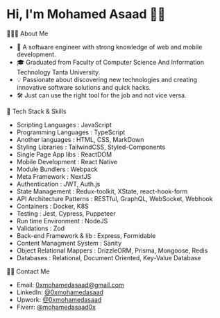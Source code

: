 # Hi, I'm Mohamed Asaad 👋🏻

👨🏻‍💻 About Me

- 🚀  A software engineer with strong knowledge of web and mobile development.
- 🎓  Graduated from Faculty of Computer Science And Information Technology Tanta University.
- 💡  Passionate about discovering new technologies and creating innovative software solutions and quick hacks.
- 🛠️  Just can use the right tool for the job and not vice versa.

🔮 Tech Stack & Skills

- Scripting Languages       : JavaScript
- Programming Languages     : TypeScript
- Another languages         : HTML, CSS, MarkDown
- Styling Libraries         : TailwindCSS, Styled-Components
- Single Page App libs      : ReactDOM
- Mobile Development        : React Native
- Module Bundlers           : Webpack
- Meta Framework            : NextJS
- Authentication            : JWT, Auth.js
- State Management          : Redux-toolkit, XState, react-hook-form
- API Architecture Patterns : RESTful, GraphQL, WebSocket, Webhook
- Containers                : Docker, K8S
- Testing                   : Jest, Cypress, Puppeteer
- Run time Environment      : NodeJS
- Validations               : Zod
- Back-end Framework & lib  : Express, Formidable
- Content Managment System  : Sanity
- Object Relational Mappers : DrizzleORM, Prisma, Mongoose, Redis
- Databases                 : Relational, Document Oriented, Key-Value Database

🤝🏻 Contact Me

- Email: <a href='mailto:0xmohamedasaad@gmail.com?body=Hi Mohamed,%0AAre You Ready to Make An Impact? '>0xmohamedasaad@gmail.com</a>
- LinkedIn: <a href="https://www.linkedin.com/in/0xmohamedasaad/">@0xmohamedasaad</a>
- Upwork: <a href="https://www.upwork.com/freelancers/~018c6f19014e315f81">@0xmohamedasaad</a>
- Fiverr: <a href="https://www.fiverr.com/mohamedasaad0x">@mohamedasaad0x</a>
